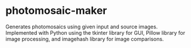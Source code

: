 # photomosaic-maker
 
Generates photomosaics using given input and source images. Implemented with Python using the tkinter library for GUI, Pillow library for image processing, and imagehash library for image comparisons.